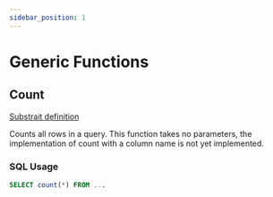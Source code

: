 ```yaml
---
sidebar_position: 1
---
```


# Generic Functions

## Count

[Substrait definition](https://substrait.io/extensions/functions_aggregate_generic/#count_1)

Counts all rows in a query. This function takes no parameters, the implementation of count with a column name is not yet implemented.

### SQL Usage

```sql
SELECT count(*) FROM ... 
```